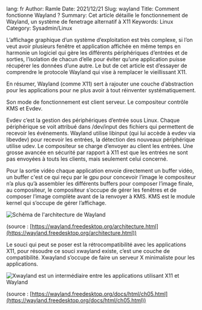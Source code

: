 lang: fr
Author: Ramle
Date: 2021/12/21
Slug: wayland
Title: Comment fonctionne Wayland ?
Summary: Cet article détaille le fonctionnement de Wayland, un système de fenetrage alternatif à X11
Keywords: Linux
Category: Sysadmin/Linux

L’affichage graphique d’un système d’exploitation est très complexe, si l’on veut avoir plusieurs fenêtre et application affichée en même temps en harmonie un logiciel qui gère les différents périphériques d’entrées et de sorties, l’isolation de chacun d’elle pour éviter qu’une application puisse récupérer les données d’une autre. Le but de cet article est d’essayer de comprendre le protocole Wayland qui vise à remplacer le vieillissant X11.

En résumer, Wayland (comme X11) sert à rajouter une couche d’abstraction pour les applications pour ne plus avoir à tout réinventer systématiquement.

Son mode de fonctionnement est client serveur. Le compositeur contrôle KMS et Evdev.

Evdev c’est la gestion des périphériques d’entrée sous Linux. Chaque périphérique se voit attribué dans /dev/input des fichiers qui permettent de recevoir les événements. Wayland utilise libinput (qui lui accède à evdev via libevdev) pour recevoir les entrées, la détection des nouveaux périphérique utilise udev. Le compositeur se charge d’envoyer au client les entrées. Une grosse avancée en sécurité par rapport à X11 est que les entrées ne sont pas envoyées à touts les clients, mais seulement celui concerné.

Pour la sortie vidéo chaque application envoie directement un buffer vidéo, un buffer c'est ce qui reçu par le gpu pour concevoir l’image le compositeur n’a plus qu’à assembler les différents buffers pour composer l’image finale,  au compositeur, le compositeur s’occupe de gérer les fenêtres et de composer l’image complète avant de la renvoyer à KMS. KMS est le module kernel qui s’occupe de gérer l’affichage.

![Schéma de l'architecture de Wayland](/static/img/wayland/1.webp)

(source : [https://wayland.freedesktop.org/architecture.html](https://wayland.freedesktop.org/architecture.html))

Le souci qui peut se poser est la rétrocompatibilité avec les applications X11, pour résoudre ce souci xwayland existe, c’est une couche de compatibilité. Xwayland s’occupe de faire un serveur X minimaliste pour les applications.


![Xwayland est un intermédiaire entre les applications utilisant X11 et Wayland](/static/img/wayland/2.webp)

(source : [https://wayland.freedesktop.org/docs/html/ch05.html](https://wayland.freedesktop.org/docs/html/ch05.html))
